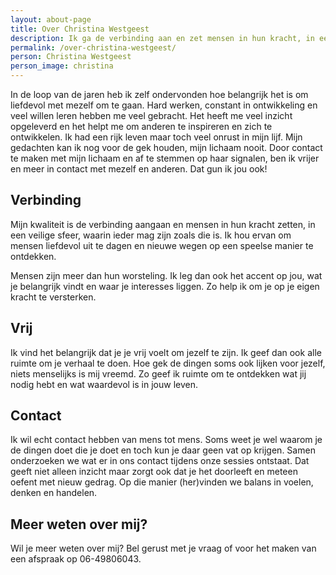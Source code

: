 ```yaml
---
layout: about-page
title: Over Christina Westgeest
description: Ik ga de verbinding aan en zet mensen in hun kracht, in een veilige sfeer, waarin ieder mag zijn zoals die is. Ik daag mensen liefdevol uit om nieuwe wegen te ontdekken.
permalink: /over-christina-westgeest/
person: Christina Westgeest
person_image: christina
---
```


In de loop van de jaren heb ik zelf ondervonden hoe belangrijk het is om
liefdevol met mezelf om te gaan. Hard werken, constant in ontwikkeling
en veel willen leren hebben me veel gebracht. Het heeft me veel inzicht
opgeleverd en het helpt me om anderen te inspireren en zich te
ontwikkelen. Ik had een rijk leven maar toch veel onrust in mijn lijf.
Mijn gedachten kan ik nog voor de gek houden, mijn lichaam nooit.  Door
contact te maken met mijn lichaam en af te stemmen op haar signalen, ben
ik vrijer en meer in contact met mezelf en anderen. Dat gun ik jou ook! 

## Verbinding

Mijn kwaliteit is de verbinding aangaan en mensen in hun kracht zetten,
in een veilige sfeer, waarin ieder mag zijn zoals die is. Ik hou ervan
om mensen liefdevol uit te dagen en nieuwe wegen op een speelse manier
te ontdekken. 

Mensen zijn meer dan hun worsteling. Ik leg dan ook het accent op jou,
wat je belangrijk vindt en waar je interesses liggen. Zo help ik om je
op je eigen kracht te versterken. 

## Vrij

Ik vind het belangrijk dat je je vrij voelt om jezelf te zijn. Ik geef
dan ook alle ruimte om je verhaal te doen. Hoe gek de dingen soms ook
lijken voor jezelf, niets menselijks is mij vreemd. Zo geef ik ruimte om
te ontdekken wat jij nodig hebt en wat waardevol is in jouw leven. 

## Contact

Ik wil echt contact hebben van mens tot mens. Soms weet je wel waarom je
de dingen doet die je doet en toch kun je daar geen vat op krijgen.
Samen onderzoeken we wat er in ons contact tijdens onze sessies
ontstaat. Dat geeft niet alleen inzicht maar zorgt ook dat je het
doorleeft en meteen oefent met nieuw gedrag. Op die manier (her)vinden
we balans in voelen, denken en handelen.

## Meer weten over mij?

Wil je meer weten over mij? Bel gerust met je vraag of voor het maken
van een afspraak op 06-49806043.


